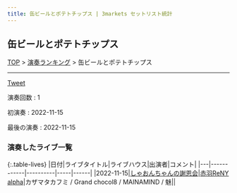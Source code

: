 ```yaml
---
title: 缶ビールとポテトチップス | 3markets セットリスト統計
---
```

## 缶ビールとポテトチップス


[TOP](/setlist/) > [演奏ランキング](songs.html) > 缶ビールとポテトチップス

___

<a href="https://twitter.com/share?ref_src=twsrc%5Etfw" data-text="3markets[ ]セットリスト > 缶ビールとポテトチップス" class="twitter-share-button" data-via="3markets" data-hashtags="3markets" data-related="3markets" data-show-count="false">Tweet</a>

演奏回数
: 1

初演奏
: 2022-11-15

最後の演奏
: 2022-11-15

### 演奏したライブ一覧

{:.table-lives}
|日付|ライブタイトル|ライブハウス|出演者|コメント|
|---|------------|----------|-----|------|
|<span class="nowrap">2022-11-15</span>|[しゃおんちゃんの謝恩会](live042.html)|[赤羽ReNY alpha](livehouse046.html)|カザマタカフミ / Grand chocol8 / MAINAMIND / 魅||


<script async src="https://platform.twitter.com/widgets.js" charset="utf-8"></script>